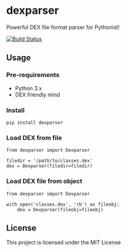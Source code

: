 # dexparser

Powerful DEX file format parser for Pythonist!

[![Build Status](https://travis-ci.com/bunseokbot/dexparser.svg?branch=master)](https://travis-ci.com/bunseokbot/dexparser)

## Usage

### Pre-requirements

* Python 3.x
* DEX friendly mind

### Install
`pip install dexparser`

### Load DEX from file
```
from dexparser import Dexparser

filedir = '/path/to/classes.dex'
dex = Dexparser(filedir=filedir)
```

### Load DEX file from object
```
from dexparser import Dexparser

with open('classes.dex', 'rb') as fileobj:
    dex = Dexparser(fileobj=fileobj)
```

## License
This project is licensed under the MIT License
